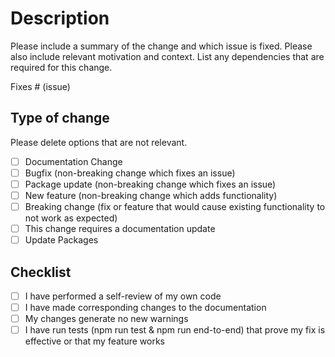 # Description

Please include a summary of the change and which issue is fixed. Please also
include relevant motivation and context. List any dependencies that are required
for this change.

Fixes # (issue)

## Type of change

Please delete options that are not relevant.

- [ ] Documentation Change
- [ ] Bugfix (non-breaking change which fixes an issue)
- [ ] Package update (non-breaking change which fixes an issue)
- [ ] New feature (non-breaking change which adds functionality)
- [ ] Breaking change (fix or feature that would cause existing functionality to
      not work as expected)
- [ ] This change requires a documentation update
- [ ] Update Packages

## Checklist

- [ ] I have performed a self-review of my own code
- [ ] I have made corresponding changes to the documentation
- [ ] My changes generate no new warnings
- [ ] I have run tests (npm run test & npm run end-to-end) that prove my fix is
      effective or that my feature works
